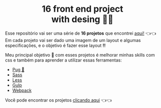 <div id="top" align="center" markdown="1">

# 16 front end project <br /> with desing :tada::tada: #

</div>

Esse repositório vai ser uma série de **16 projetos** que encontrei [aqui!](https://dev.to/frontendmentor/16-front-end-projects-with-designs-to-help-improve-your-coding-skills-5ajl) :point_left::point_left: Em cada projeto vai ser dado uma imagem de um layout e algumas especificações, e o objetivo é fazer esse layout **!!**

Meu principal objetivo :dart: com esses projetos é melhorar minhas skills com css e também para aprender a utilizar essas ferramentas:

- [Pug :dog:](https://pugjs.org/language/tags.html)
- [Sass](https://sass-lang.com)
- [Less](http://lesscss.org)
- [Gulp](https://gulpjs.com)
- [Webpack](https://webpack.js.org)

Você pode encontrar os projetos [clicando aqui](https://16frontendprojects.netlify.app/) :point_left::point_left: